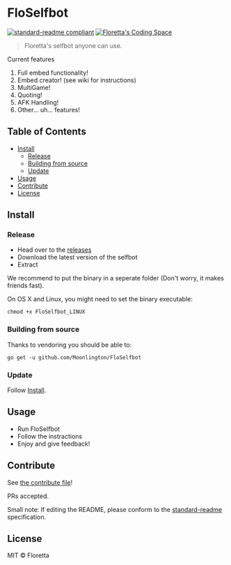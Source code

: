 # FloSelfbot

[![standard-readme compliant](https://img.shields.io/badge/standard--readme-OK-green.svg?style=flat-square)](https://github.com/RichardLitt/standard-readme)
[![Floretta's Coding Space](https://img.shields.io/badge/discord-Floretta's%20Coding%20Space-738bd7.svg?style=flat-square)](https://discordapp.com/invite/pPxa93F)

> Floretta&#39;s selfbot anyone can use.

Current features

1.  Full embed functionality!
2.  Embed creator! (see wiki for instructions)
3.  MultiGame!
4.  Quoting!
5.  AFK Handling!
6.  Other... uh... features!

## Table of Contents

-   [Install](#install)
    -   [Release](#release)
    -   [Building from source](#building-from-source)
    -   [Update](#update)
-   [Usage](#usage)
-   [Contribute](#contribute)
-   [License](#license)

## Install

### Release
-   Head over to the [releases](https://github.com/Moonlington/FloSelfbot/releases)
-   Download the latest version of the selfbot
-   Extract

We recommend to put the binary in a seperate folder (Don't worry, it makes friends fast).

On OS X and Linux, you might need to set the binary executable:

```
chmod +x FloSelfbot_LINUX
```

### Building from source

Thanks to vendoring you should be able to:

```
go get -u github.com/Moonlington/FloSelfbot
```

### Update

Follow [Install](#install).

## Usage

-   Run FloSelfbot
-   Follow the instractions
-   Enjoy and give feedback!


## Contribute

See [the contribute file](contribute.md)!

PRs accepted.

Small note: If editing the README, please conform to the [standard-readme](https://github.com/RichardLitt/standard-readme) specification.

## License

MIT © Floretta
